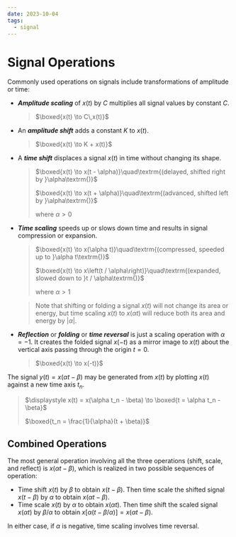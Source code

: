 ```yaml
---
date: 2023-10-04
tags:
  - signal
---
```


# Signal Operations

Commonly used operations on signals include transformations of amplitude or time:

- ***Amplitude scaling*** of $x(t)$ by $C$ multiplies all signal values by constant $C$.

  > $\boxed{x(t) \to C\,x(t)}$

- An ***amplitude shift*** adds a constant $K$ to $x(t)$. 

  > $\boxed{x(t) \to K + x(t)}$

- A ***time shift*** displaces a signal $x(t)$ in time without changing its shape.

  > $\boxed{x(t) \to x(t - \alpha)}\quad\textrm{(delayed, shifted right by }\alpha\textrm{)}$
  >
  > $\boxed{x(t) \to x(t + \alpha)}\quad\textrm{(advanced, shifted left by }\alpha\textrm{)}$
  >
  > where $\alpha > 0$

- ***Time scaling*** speeds up or slows down time and results in signal compression or expansion.

  > $\boxed{x(t) \to x(\alpha t)}\quad\textrm{(compressed, speeded up to }\alpha t\textrm{)}$
  >
  > $\boxed{x(t) \to x\left(t / \alpha\right)}\quad\textrm{(expanded, slowed down to }t / \alpha\textrm{)}$
  >
  > where $\alpha > 1$

  > Note that shifting or folding a signal $x(t)$ will not change its area or energy, but time scaling $x(t)$ to $x(\alpha t)$ will reduce both its area and energy by $|\alpha|$.

- ***Reflection*** or ***folding*** or ***time reversal*** is just a scaling operation with $\alpha = -1$. It creates the folded signal $x(-t)$ as a mirror image to $x(t)$ about the vertical axis passing through the origin $t = 0$.

  > $\boxed{x(t) \to x(-t)}$

The signal $y(t) = x(\alpha t - \beta)$ may be generated from $x(t)$ by plotting $x(t)$ against a new time axis $t_n$.

> $\displaystyle x(t) = x(\alpha t_n - \beta) \to \boxed{t = \alpha t_n - \beta}$
>
> $\boxed{t_n = \frac{1}{\alpha}(t + \beta)}$

## Combined Operations

The most general operation involving all the three operations (shift, scale, and reflect) is $x(\alpha t - \beta)$, which is realized in two possible sequences of operation:

- Time shift $x(t)$ by $\beta$ to obtain $x(t - \beta)$. Then time scale the shifted signal $x(t - \beta)$ by $\alpha$ to obtain $x(\alpha t - \beta)$.
- Time scale $x(t)$ by $\alpha$ to obtain $x(\alpha t)$. Then time shift the scaled signal $x(\alpha t)$ by $\beta / \alpha$ to obtain $x[\alpha(t - \beta / \alpha)] = x(\alpha t - \beta)$.

In either case, if $\alpha$ is negative, time scaling involves time reversal.
